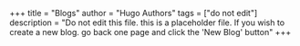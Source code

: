 +++ 
title = "Blogs" 
author = "Hugo Authors" 
tags = ["do not edit"] 
description = "Do not edit this file. this is a placeholder file. If you wish to create a new blog. go back one page and click the 'New Blog' button"
+++

